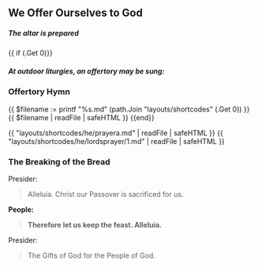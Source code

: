 ## We Offer Ourselves to God

##### The altar is prepared

{{ if (.Get 0)}}
##### At outdoor liturgies, an offertory may be sung:
### Offertory Hymn
{{ $filename := printf "%s.md" (path.Join "layouts/shortcodes" (.Get 0)) }}
{{ $filename | readFile | safeHTML }}
{{end}}

{{ "layouts/shortcodes/he/prayera.md" | readFile | safeHTML }}
{{ "layouts/shortcodes/he/lordsprayer/1.md" | readFile | safeHTML }}

### The Breaking of the Bread
Presider:
> Alleluia. Christ our Passover is sacrificed for us.

**People:**
> **Therefore let us keep the feast. Alleluia.**

Presider:
> The Gifts of God for the People of God.

